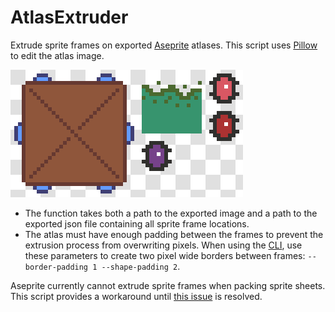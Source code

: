 # AtlasExtruder
Extrude sprite frames on exported [Aseprite](https://github.com/aseprite/aseprite) atlases. This script uses [Pillow](https://python-pillow.org/) to edit the atlas image.

![alt text](example.gif "Example")

* The function takes both a path to the exported image and a path to the exported json file containing all sprite frame locations.
* The atlas must have enough padding between the frames to prevent the extrusion process from overwriting pixels. When using the [CLI](https://www.aseprite.org/docs/cli/), use these parameters to create two pixel wide borders between frames: `--border-padding 1 --shape-padding 2`.

Aseprite currently cannot extrude sprite frames when packing sprite sheets. This script provides a workaround until [this issue](https://github.com/aseprite/aseprite/issues/2072) is resolved.